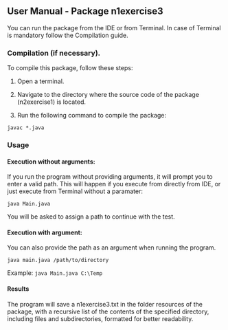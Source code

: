 ## User Manual - Package n1exercise3
You can run the package from the IDE or from Terminal. In case of Terminal is mandatory follow the Compilation guide. 

### Compilation (if necessary).
To compile this package, follow these steps:

1. Open a terminal.

2. Navigate to the directory where the source code of the package (n2exercise1) is located.

3. Run the following command to compile the package:

`javac *.java`

### Usage

#### Execution without arguments: 
If you run the program without providing arguments, it will prompt you to enter a valid path. 
This will happen if you execute from directly from IDE, or just execute from Terminal without a paramater:

`java Main.java`

You will be asked to assign a path to continue with the test.

#### Execution with argument:

You can also provide the path as an argument when running the program.

`java main.java /path/to/directory`

Example: `java Main.java C:\Temp`

#### Results
The program will save a n1exercise3.txt in the folder resources of the package, with a recursive list of the contents of the specified directory, 
including files and subdirectories, formatted for better readability.